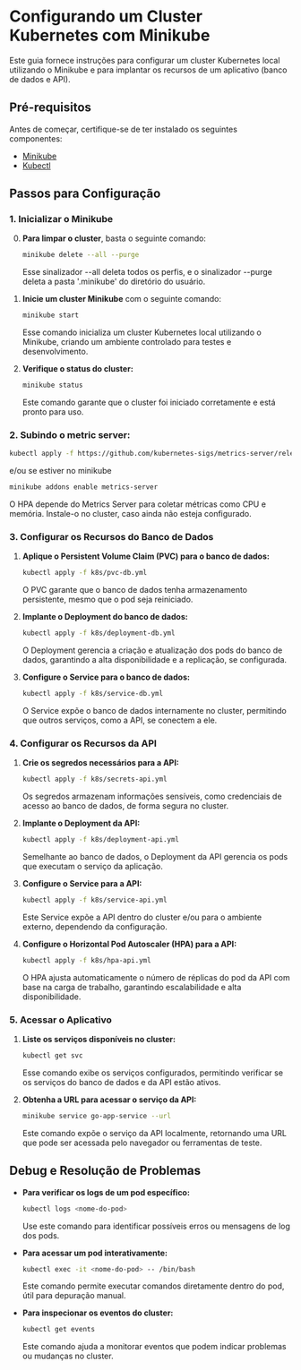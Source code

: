 # Configurando um Cluster Kubernetes com Minikube

Este guia fornece instruções para configurar um cluster Kubernetes local utilizando o Minikube e para implantar os recursos de um aplicativo (banco de dados e API).

## Pré-requisitos

Antes de começar, certifique-se de ter instalado os seguintes componentes:

- [Minikube](https://minikube.sigs.k8s.io/docs/start/)
- [Kubectl](https://kubernetes.io/docs/tasks/tools/install-kubectl/)

## Passos para Configuração

### 1. Inicializar o Minikube

0. **Para limpar o cluster**, basta o seguinte comando:
   ```bash
   minikube delete --all --purge
   ```
   Esse sinalizador --all deleta todos os perfis, e o sinalizador --purge deleta a pasta '.minikube' do diretório do usuário.

1. **Inicie um cluster Minikube** com o seguinte comando:
   ```bash
   minikube start
   ```
   Esse comando inicializa um cluster Kubernetes local utilizando o Minikube, criando um ambiente controlado para testes e desenvolvimento.

2. **Verifique o status do cluster:**
   ```bash
   minikube status
   ```
   Este comando garante que o cluster foi iniciado corretamente e está pronto para uso.

### 2. **Subindo o metric server:**
   ```bash
   kubectl apply -f https://github.com/kubernetes-sigs/metrics-server/releases/latest/download/components.yaml
   ```

   e/ou se estiver no minikube

   ```bash
   minikube addons enable metrics-server
   ```

   O HPA depende do Metrics Server para coletar métricas como CPU e memória. Instale-o no cluster, caso ainda não esteja configurado.

### 3. Configurar os Recursos do Banco de Dados

1. **Aplique o Persistent Volume Claim (PVC) para o banco de dados:**
   ```bash
   kubectl apply -f k8s/pvc-db.yml
   ```
   O PVC garante que o banco de dados tenha armazenamento persistente, mesmo que o pod seja reiniciado.

2. **Implante o Deployment do banco de dados:**
   ```bash
   kubectl apply -f k8s/deployment-db.yml
   ```
   O Deployment gerencia a criação e atualização dos pods do banco de dados, garantindo a alta disponibilidade e a replicação, se configurada.

3. **Configure o Service para o banco de dados:**
   ```bash
   kubectl apply -f k8s/service-db.yml
   ```
   O Service expõe o banco de dados internamente no cluster, permitindo que outros serviços, como a API, se conectem a ele.

### 4. Configurar os Recursos da API

1. **Crie os segredos necessários para a API:**
   ```bash
   kubectl apply -f k8s/secrets-api.yml
   ```
   Os segredos armazenam informações sensíveis, como credenciais de acesso ao banco de dados, de forma segura no cluster.

2. **Implante o Deployment da API:**
   ```bash
   kubectl apply -f k8s/deployment-api.yml
   ```
   Semelhante ao banco de dados, o Deployment da API gerencia os pods que executam o serviço da aplicação.

3. **Configure o Service para a API:**
   ```bash
   kubectl apply -f k8s/service-api.yml
   ```
   Este Service expõe a API dentro do cluster e/ou para o ambiente externo, dependendo da configuração.

5. **Configure o Horizontal Pod Autoscaler (HPA) para a API:**
   ```bash
   kubectl apply -f k8s/hpa-api.yml
   ```
   O HPA ajusta automaticamente o número de réplicas do pod da API com base na carga de trabalho, garantindo escalabilidade e alta disponibilidade.

### 5. Acessar o Aplicativo

1. **Liste os serviços disponíveis no cluster:**
   ```bash
   kubectl get svc
   ```
   Esse comando exibe os serviços configurados, permitindo verificar se os serviços do banco de dados e da API estão ativos.

2. **Obtenha a URL para acessar o serviço da API:**
   ```bash
   minikube service go-app-service --url
   ```
   Este comando expõe o serviço da API localmente, retornando uma URL que pode ser acessada pelo navegador ou ferramentas de teste.

## Debug e Resolução de Problemas

- **Para verificar os logs de um pod específico:**
  ```bash
  kubectl logs <nome-do-pod>
  ```
  Use este comando para identificar possíveis erros ou mensagens de log dos pods.

- **Para acessar um pod interativamente:**
  ```bash
  kubectl exec -it <nome-do-pod> -- /bin/bash
  ```
  Este comando permite executar comandos diretamente dentro do pod, útil para depuração manual.

- **Para inspecionar os eventos do cluster:**
  ```bash
  kubectl get events
  ```
  Este comando ajuda a monitorar eventos que podem indicar problemas ou mudanças no cluster.
